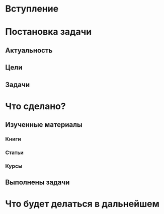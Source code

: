 # Вступление 

# Постановка задачи
## Актуальность
## Цели 
## Задачи
# Что сделано?
## Изученные материалы
### Книги
### Статьи
### Курсы
## Выполнены задачи
# Что будет делаться в дальнейшем

